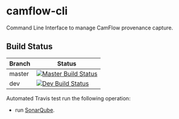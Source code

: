 # camflow-cli

Command Line Interface to manage CamFlow provenance capture.

## Build Status

| Branch | Status                                                                                  |
|--------|-----------------------------------------------------------------------------------------|
| master | [![Master Build Status](https://api.travis-ci.org/CamFlow/camflow-cli.svg?branch=master)](https://travis-ci.org/CamFlow/camflow-cli/branches)  |
| dev    | [![Dev Build Status](https://api.travis-ci.org/CamFlow/camflow-cli.svg?branch=dev)](https://travis-ci.org/CamFlow/camflow-cli/branches)      |

Automated Travis test run the following operation:
- run [SonarQube](https://sonarqube.com).
